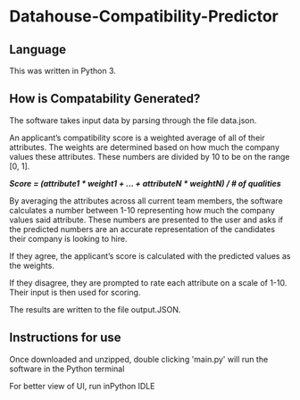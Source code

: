 # Datahouse-Compatibility-Predictor

## Language 
<p> This was written in Python 3. </p>

## How is Compatability Generated?
<p>The software takes input data by parsing through the file data.json.</p>

<p>An applicant’s compatibility score is a weighted average of all of their attributes. The weights are determined based on how much the company values these attributes. These numbers are divided by 10 to be on the range [0, 1].</p>

***Score = (attribute1 * weight1 + … + attributeN * weightN) / # of  qualities***

<p>By averaging the attributes across all current team members, the software calculates a number between 1-10 representing how much the company values said attribute. These numbers are presented to the user and asks if the predicted numbers are an accurate representation of the candidates their company is looking to hire.</p>

<p>If they agree, the applicant’s score is calculated with the predicted values as the weights.</p>

<p>If they disagree, they are prompted to rate each attribute on a scale of 1-10. Their input is then used for scoring.</p>

<p>The results are written to the file output.JSON.</p>

## Instructions for use
<p> Once downloaded and unzipped, double clicking 'main.py' will run the software in the Python terminal</p>
<p> For better view of UI, run inPython IDLE </p>
